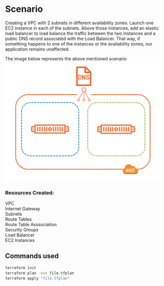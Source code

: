 # Scenario
Creating a VPC with 2 subnets in different availability zones. Launch one EC2 instance in each of the subnets. Above those instances, add an elastic load balancer to load balance the traffic between the two instances and a public DNS record associated with the Load Balancer. That way, if something happens to one of the instances or the availability zones, our application remains unaffected.

The image below represents the above mentioned scenario  
![Scenario](https://github.com/vidushi-bansal/Terraform1-Quickstart/blob/main/Module2:Networking-Resources/Scenario.png)

### Resources Created:
VPC  
Internet Gateway  
Subnets  
Route Tables  
Route Table Asssociation  
Security Groups  
Load Balancer  
EC2 Instances  
## Commands used
```bash
terraform init
terraform plan -out file.tfplan
terraform apply "file.tfplan"
```